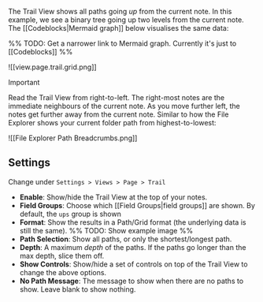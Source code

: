The Trail View shows all paths going _up_ from the current note. In this example, we see a binary tree going up two levels from the current note. The [[Codeblocks|Mermaid graph]] below visualises the same data:

%% TODO: Get a narrower link to Mermaid graph. Currently it's just to [[Codeblocks]] %%

![[view.page.trail.grid.png]]

> [!IMPORTANT]
> Read the Trail View from right-to-left. The right-most notes are the immediate neighbours of the current note. As you move further left, the notes get further away from the current note. Similar to how the File Explorer shows your current folder path from highest-to-lowest:
>
> ![[File Explorer Path Breadcrumbs.png]]

## Settings

Change under `Settings > Views > Page > Trail`

- **Enable**: Show/hide the Trail View at the top of your notes.
- **Field Groups**: Choose which [[Field Groups|field groups]] are shown. By default, the `ups` group is shown
- **Format**: Show the results in a Path/Grid format (the underlying data is still the same). %% TODO: Show example image %%
- **Path Selection**: Show all paths, or only the shortest/longest path.
- **Depth**: A maximum _depth_ of the paths. If the paths go longer than the max depth, slice them off.
- **Show Controls**: Show/hide a set of controls on top of the Trail View to change the above options.
- **No Path Message**: The message to show when there are no paths to show. Leave blank to show nothing.

